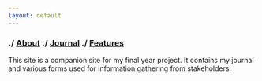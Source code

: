 ```yaml
---
layout: default
---
```

### ./ [About](about) ./ [Journal](journal) ./ [Features](feature-list)

This site is a companion site for my final year project. It contains my journal and various forms used for information gathering from stakeholders.
